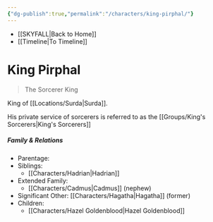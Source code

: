 ```yaml
---
{"dg-publish":true,"permalink":"/characters/king-pirphal/"}
---
```


- [[SKYFALL\|Back to Home]]
- [[Timeline\|To Timeline]]

# King Pirphal
> The Sorcerer King

King of [[Locations/Surda\|Surda]]. 

His private service of sorcerers is referred to as the [[Groups/King's Sorcerers\|King's Sorcerers]] 

##### Family & Relations
- Parentage:
- Siblings:
	- [[Characters/Hadrian\|Hadrian]]
- Extended Family:
	- [[Characters/Cadmus\|Cadmus]] (nephew)
- Significant Other: [[Characters/Hagatha\|Hagatha]] (former)
- Children:
	- [[Characters/Hazel Goldenblood\|Hazel Goldenblood]]